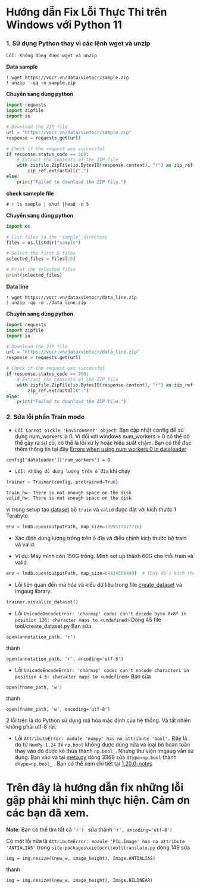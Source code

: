 # Hướng dẫn Fix Lỗi Thực Thi trên Windows với Python 11

### 1. Sử dụng Python thay vì các lệnh wget và unzip

`Lỗi: Không dùng được wget và unzip`

**Data sample**

```
! wget https://vocr.vn/data/vietocr/sample.zip
! unzip  -qq -o sample.zip
```

**Chuyển sang dùng python**

```python
import requests
import zipfile
import io

# Download the ZIP file
url = "https://vocr.vn/data/vietocr/sample.zip"
response = requests.get(url)

# Check if the request was successful
if response.status_code == 200:
    # Extract the contents of the ZIP file
    with zipfile.ZipFile(io.BytesIO(response.content), "r") as zip_ref:
        zip_ref.extractall(".")
else:
    print("Failed to download the ZIP file.")
```

**check sameple file**

```
# ! ls sample | shuf |head -n 5
```

**Chuyển sang dùng python**

```python
import os

# List files in the 'sample' directory
files = os.listdir("sample")

# Select the first 5 files
selected_files = files[:5]

# Print the selected files
print(selected_files)
```

**Data line**

```
! wget https://vocr.vn/data/vietocr/data_line.zip
! unzip -qq -o ./data_line.zip
```

**Chuyển sang dùng python**

```python
import requests
import zipfile
import io

# Download the ZIP file
url = "https://vocr.vn/data/vietocr/data_line.zip"
response = requests.get(url)

# Check if the request was successful
if response.status_code == 200:
    # Extract the contents of the ZIP file
    with zipfile.ZipFile(io.BytesIO(response.content), "r") as zip_ref:
        zip_ref.extractall(".")
else:
    print("Failed to download the ZIP file.")
```

### 2. Sửa lỗi phần Train mode

- `Lỗi Cannot pickle 'Environment' object`: Bạn cập nhật config để sử dụng num_workers là 0. Vì đối với windows num_workers > 0 có thể có thể gây ra sự cố, có thể là lỗi xử lý hoặc hiệu suất chậm. Bạn có thể đọc thêm thông tin tại đây [Errors when using num workers 0 in dataloader](https://discuss.pytorch.org/t/errors-when-using-num-workers-0-in-dataloader/97564/5)

```
config['dataloader']['num_workers'] = 0
```

- `Lỗi: Không đủ dung lượng trên ổ đĩa` khi chạy

```python
trainer = Trainer(config, pretrained=True)
```

```bash
train_hw: There is not enough space on the disk
valid_hw: There is not enough space on the disk
```

vì trong setup tạo [dataset](vietocr\tool\create_dataset.py) bộ `train` và `valid` được đặt với kích thước 1 Terabyte.

```python
env = lmdb.open(outputPath, map_size=1099511627776)
```

- Xác định dung lượng trống trên ổ đĩa và điều chỉnh kích thước bộ train và valid:

- Ví dụ: Máy mình còn 150G trống. Mình set up thành 60G cho mỗi train và valid.

```python
env = lmdb.open(outputPath, map_size=64424509440)  # Thay đổi kích thước LMDB theo dung lượng ổ đĩa trống
```

- Lỗi liên quan đến mã hóa và kiểu dữ liệu trong file [create_dataset](vietocr\tool\create_dataset.py) và imgaug library.

```python
trainer.visualize_dataset()
```

- Lỗi `UnicodeDecodeError: 'charmap' codec can't decode byte 0x8f in position 136: character maps to <undefined>`
  Dòng 45 file tool/create_dataset.py
  Bạn sửa

```
open(annotation_path, 'r')
```

thành

```
open(annotation_path, 'r', encoding='utf-8')
```

- Lỗi `UnicodeEncodeError: 'charmap' codec can't encode characters in position 4-5: character maps to <undefined>`
  Bạn sửa

```
open(fname_path, 'w')
```

thành

```
open(fname_path, 'w', encoding='utf-8')
```

2 lỗi trên là do Python sử dụng mã hóa mặc định của hệ thống. Và tất nhiên không phải utf-8 rùi.

- Lỗi `AttributeError: module 'numpy' has no attribute 'bool'.` Đây là do từ `NumPy 1.24` thì `np.bool` không được dùng nữa và loại bỏ hoàn toàn thay vào đó được kê thừa thành `np.bool_`. Nhưng thư viện imgaug vẫn sử dụng. Bạn vào và tại [meta.py](\imgaug\augmenters\meta.py) dòng 3368 sửa `dtype=np.bool` thành `dtype=np.bool_` .
  Bạn có thể xem chi tiết tại [1.20.0-notes](https://numpy.org/devdocs/release/1.20.0-notes.html#deprecations)

# **Trên đây là hướng dẫn fix những lỗi gặp phải khi mình thực hiện. Cảm ơn các bạn đã xem.**

**Note**:
Bạn có thể tìm tất cả `'r') ` sửa thành `'r', encoding='utf-8')`

Có một lỗi nữa là
`AttributeError: module 'PIL.Image' has no attribute 'ANTIALIAS'`
trong `site-packages\vietocr\tool\translate.py` dòng 149
sửa

```
img = img.resize((new_w, image_height), Image.ANTIALIAS)
```

thành

```
img = img.resize((new_w, image_height), Image.BILINEAR)
```
